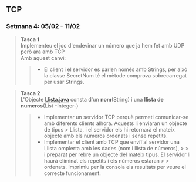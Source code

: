 ## TCP

### Setmana 4: 05/02 - 11/02  

>**Tasca 1**  
>Implementeu el joc d'endevinar un número que ja hem fet amb UDP però ara amb TCP  
>Amb aquest canvi:
> > - El client i el servidor es parlen només amb Strings, per això la classe SecretNum té el mètode comprova sobrecarregat per usar Strings.


>**Tasca 2**  
>L'Objecte [Llista.java](mp9/uf3/tcp/exemples/Llista.java) consta d'un __nom__(String) i una __llista de numeros__(List -Integer-)
> > - Implementar un servidor TCP perquè permeti comunicar-se amb diferents clients alhora. Aquests li enviaran un objecte de tipus
      > Llista, i el servidor els hi retornarà el mateix objecte amb els números ordenats i sense repetits.
> > - Implementar el client amb TCP que enviï al servidor una Llista omplerta amb les dades (nom i llista de números),
      > > i preparat per rebre un objecte del mateix tipus. El servidor li haurà eliminat els repetits i els números estaran
      > > ordenats. Imprimiu per la consola els resultats per veure el correcte funcionament.